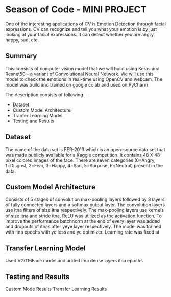 # Season of Code - MINI PROJECT
One of the interesting applications of CV is Emotion Detection through facial expressions. CV can recognize and tell you what your emotion is by just looking at your facial expressions. It can detect whether you are angry, happy, sad, etc.

## Summary
This consists of computer vision model that we will build using Keras and Resnet50 – a variant of Convolutional Neural Network. We will use this model to check the emotions in real-time using OpenCV and webcam. The model was build and trained on google colab and used on PyCharm

The description consists of following -
  - Dataset
  - Custom Model Architecture
  - Tranfer Learning Model
  - Testing and Results

## Dataset
The name of the data set is FER-2013 which is an open-source data set that was made publicly available for a Kaggle competition. It contains 48 X 48-pixel colored images of the face. There are seven categories (0=Angry, 1=Disgust, 2=Fear, 3=Happy, 4=Sad, 5=Surprise, 6=Neutral) present in the data. 

## Custom Model Architecture
Consists of 5 stages of convolution max-pooling layers followed by 3 layers of fully connected layers and a softmax output layer. The convolution layers use itna filters of size itna respectively. The max-pooling layers use kernels of size itna and stride itna. ReLU was utilized as the activation function. To improve the performance batchnorm at the end of every layer was added and dropouts of itnas after yeye layer respectively. The model was trained with itna epochs with ye loss and ye optimizer. Learning rate was fixed at 

## Transfer Learning Model
Used VGG16Face model and added itna dense layers 
itna epochs

## Testing and Results
Custom Mode Results 
Transfer Learning Results
